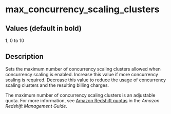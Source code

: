 # max\_concurrency\_scaling\_clusters<a name="r_max_concurrency_scaling_clusters"></a>

## Values \(default in bold\)<a name="r_max_concurrency_scaling_clusters-values"></a>

 **1**, 0 to 10 

## Description<a name="r_max_concurrency_scaling_clusters-description"></a>

Sets the maximum number of concurrency scaling clusters allowed when concurrency scaling is enabled\. Increase this value if more concurrency scaling is required\. Decrease this value to reduce the usage of concurrency scaling clusters and the resulting billing charges\. 

The maximum number of concurrency scaling clusters is an adjustable quota\. For more information, see [Amazon Redshift quotas](https://docs.aws.amazon.com/redshift/latest/mgmt/amazon-redshift-limits.html#amazon-redshift-limits-quota) in the *Amazon Redshift Management Guide*\. 